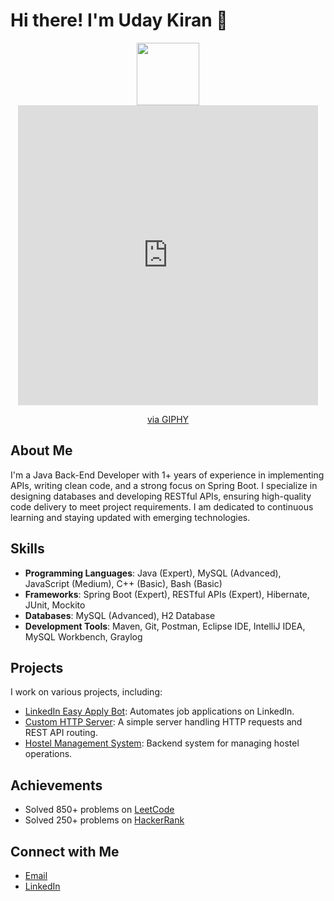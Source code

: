 <!--
**git-uday-kiran/git-uday-kiran** is a ✨ _special_ ✨ repository because its `README.md` (this file) appears on your GitHub profile.

Here are some ideas to get you started:

- 🔭 I’m currently working on ...
- 🌱 I’m currently learning ...
- 👯 I’m looking to collaborate on ...
- 🤔 I’m looking for help with ...
- 💬 Ask me about ...
- 📫 How to reach me: ...
- 😄 Pronouns: ...
- ⚡ Fun fact: ...
-->


# Hi there! I'm Uday Kiran 👋

<div id="header" align="center">
  <img src="https://media.giphy.com/media/M9gbBd9nbDrOTu1Mqx/giphy.gif" width="100"/>
  <iframe src="https://giphy.com/embed/Zebztgv7jmkoLe1DoY" width="480" height="480" style="" frameBorder="0" class="giphy-embed" allowFullScreen></iframe><p><a href="https://giphy.com/stickers/rocrijnijssel-computer-coding-html-Zebztgv7jmkoLe1DoY">via GIPHY</a></p>
</div>

## About Me
I'm a Java Back-End Developer with 1+ years of experience in implementing APIs, writing clean code, and a strong focus on Spring Boot. I specialize in designing databases and developing RESTful APIs, ensuring high-quality code delivery to meet project requirements. I am dedicated to continuous learning and staying updated with emerging technologies.

## Skills
- **Programming Languages**: Java (Expert), MySQL (Advanced), JavaScript (Medium), C++ (Basic), Bash (Basic)
- **Frameworks**: Spring Boot (Expert), RESTful APIs (Expert), Hibernate, JUnit, Mockito
- **Databases**: MySQL (Advanced), H2 Database
- **Development Tools**: Maven, Git, Postman, Eclipse IDE, IntelliJ IDEA, MySQL Workbench, Graylog

## Projects
I work on various projects, including:
- [LinkedIn Easy Apply Bot](https://github.com/git-uday-kiran/linkedin-bot): Automates job applications on LinkedIn.
- [Custom HTTP Server](https://github.com/git-uday-kiran/http-server): A simple server handling HTTP requests and REST API routing.
- [Hostel Management System](https://github.com/git-uday-kiran/hostel-management): Backend system for managing hostel operations.

## Achievements
- Solved 850+ problems on [LeetCode](https://leetcode.com/u/udaykiran0486)
- Solved 250+ problems on [HackerRank](https://www.hackerrank.com/profile/udaykiran0486)

## Connect with Me
- [Email](mailto:udaykiran0486@gmail.com)
- [LinkedIn](https://www.linkedin.com/in/udaykiran0486)
